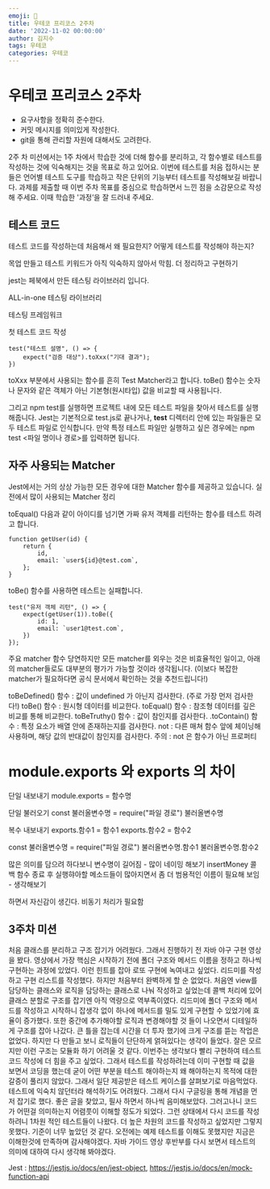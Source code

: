 ```yaml
---
emoji: 🚀
title: 우테코 프리코스 2주차
date: '2022-11-02 00:00:00'
author: 김지수
tags: 우테코
categories: 우테코
---
```


# 우테코 프리코스 2주차

- 요구사항을 정확히 준수한다.
- 커밋 메시지를 의미있게 작성한다.
- git을 통해 관리할 자원에 대해서도 고려한다.

2주 차 미션에서는 1주 차에서 학습한 것에 더해 함수를 분리하고, 각 함수별로 테스트를 작성하는 것에 익숙해지는 것을 목표로 하고 있어요. 이번에 테스트를 처음 접하시는 분들은 언어별 테스트 도구를 학습하고 작은 단위의 기능부터 테스트를 작성해보길 바랍니다. 과제를 제출할 때 이번 주차 목표를 중심으로 학습하면서 느낀 점을 소감문으로 작성해 주세요. 이때 학습한 '과정’을 잘 드러내 주세요.

## 테스트 코드

테스트 코드를 작성하는데 처음해서 왜 필요한지? 어떻게 테스트를 작성해야 하는지?

목업 만들고 테스트 키워드가 아직 익숙하지 않아서 막힘. 더 정리하고 구현하기

jest는 페북에서 만든 테스팅 라이브러리 입니다.

ALL-in-one 테스팅 라이브러리

테스팅 프레임워크

첫 테스트 코드 작성

```
test("테스트 설명", () => {
    expect("검증 대상").toXxx("기대 결과");
})
```

toXxx 부분에서 사용되는 함수를 흔히 Test Matcher라고 합니다.
toBe() 함수는 숫자나 문자와 같은 객체가 아닌 기본형(원시타입) 값을 비교할 때 사용됩니다.

그리고 npm test를 실행하면 프로젝트 내에 모든 테스트 파일을 찾아서 테스트를 실행해줍니다. Jest는 기본적으로 test.js로 끝나거나, **test** 디렉터리 안에 있는 파일들은 모두 테스트 파일로 인식합니다. 만약 특정 테스트 파일만 실행하고 싶은 경우에는 npm test <파일 명이나 경로>를 입력하면 됩니다.

## 자주 사용되는 Matcher

Jest에서는 거의 상상 가능한 모든 경우에 대한 Matcher 함수를 제공하고 있습니다.
실전에서 많이 사용되는 Matcher 정리

toEqual()
다음과 같이 아이디를 넘기면 가짜 유저 객체를 리턴하는 함수를 테스트 하려고 합니다.

```
function getUser(id) {
    return {
        id,
        email: `user${id}@test.com`,
    };
}
```

toBe() 함수를 사용하면 테스트는 실패합니다.

```
test("유저 객체 리턴", () => {
    expect(getUser(1)).toBe({
        id: 1,
        email: `user1@test.com`,
    })
});
```

주요 matcher 함수
당연하지만 모든 matcher를 외우는 것은 비효율적인 일이고, 아래의 matcher들로도 대부분의 평가가 가능할 것이라 생각됩니다.
(이보다 복잡한 matcher가 필요하다면 공식 문서에서 확인하는 것을 추천드립니다!)

toBeDefined() 함수 : 값이 undefined 가 아닌지 검사한다. (주로 가장 먼저 검사한다!)
toBe() 함수 : 원시형 데이터를 비교한다.
toEqual() 함수 : 참조형 데이터를 깊은 비교를 통해 비교한다.
toBeTruthy() 함수 : 값이 참인지를 검사한다.
.toContain() 함수 : 특정 요소가 배열 안에 존재하는지를 검사한다.
not : 다른 매쳐 함수 앞에 체이닝해 사용하며, 해당 값의 반대값이 참인지를 검사한다.
주의 : not 은 함수가 아닌 프로퍼티

# module.exports 와 exports 의 차이

단일 내보내기
module.exports = 함수명

단일 불러오기
const 불러올변수명 = require("파일 경로")
불러올변수명

복수 내보내기
exports.함수1 = 함수1
exports.함수2 = 함수2

const 불러올변수명 = require("파일 경로")
불러올변수명.함수1
불러올변수명.함수2

많은 의미를 담으려 하다보니 변수명이 길어짐 - 많이 네이밍 해보기
insertMoney 콜백 함수 종료 후 실행햐아할 메소드들이 많아지면서 좀 더 범용적인 이름이 필요해 보임 - 생각해보기

하면서 자신감이 생긴다. 비동기 처리가 필요함

## 3주차 미션

처음 클래스를 분리하고 구조 잡기가 어려웠다. 그래서 진행하기 전 자바 야구 구현 영상을 봤다. 영상에서 가장 핵심은 시작하기 전에 폴더 구조와 메서드 이름을 정하고 하나씩 구현하는 과정에 있었다. 이런 힌트를 잡아 로또 구현에 녹여내고 싶었다. 리드미를 작성하고 구현 리스트를 작성했다. 하지만 처음부터 완벽하게 할 순 없었다. 처음엔 view를 담당하는 클래스와 로직을 담당하는 클래스로 나눠 작성하고 싶었는데 콜백 처리에 있어 클래스 분할로 구조를 잡기엔 아직 역량으로 역부족이였다. 리드미에 폴더 구조와 메서드를 작성하고 시작하니 잡생각 없이 하나에 메서드를 밀도 있게 구현할 수 있었기에 효율이 증가했다. 또한 중간에 추가해야할 로직과 변경해야할 것 들이 나오면서 디테일하게 구조를 잡아 나갔다. 큰 틀을 잡는데 시간을 더 투자 했기에 크게 구조를 뜯는 작업은 없었다. 하지만 다 만들고 보니 로직들이 단단하게 얽혀있다는 생각이 들었다. 잘은 모르지만 이런 구조는 모듈화 하기 어려울 것 같다. 이번주는 생각보다 빨리 구현하여 테스트 코드 작성에 더 힘을 주고 싶었다. 그래서 테스트를 작성하려는데 이미 구현할 때 값을 보면서 코딩을 했는데 굳이 어떤 부분을 테스트 해야하는지 왜 해야하는지 목적에 대한 갈증이 풀리지 않았다. 그래서 일단 제공받은 테스트 케이스를 살펴보기로 마음먹었다. 테스트에 익숙치 않던터라 해석하기도 어려웠다. 그래서 다시 구글링을 통해 개념을 먼저 잡기로 했다. 좋은 글을 찾았고, 필사 하면서 하나씩 음미해보았다. 그러고나니 코드가 어떤걸 의미하는지 어렴풋이 이해할 정도가 되었다. 그런 상태에서 다시 코드를 작성하려니 1차원 적인 테스트들이 나왔다. 더 높은 차원의 코드를 작성하고 싶었지만 그렇지 못했다. 기준이 너무 높았던 것 같다. 오전에는 예제 테스트를 이해도 못했지만 지금은 이해한것에 만족하며 감사해야겠다. 자바 가이드 영상 후반부를 다시 보면서 테스트의 의미에 대하여 다시 생각해 봐야겠다.

Jest : https://jestjs.io/docs/en/jest-object, https://jestjs.io/docs/en/mock-function-api
